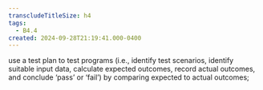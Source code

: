 ```yaml
---
transcludeTitleSize: h4
tags:
  - B4.4
created: 2024-09-28T21:19:41.000-0400
---
```

use a test plan to test programs (i.e., identify test scenarios, identify suitable input data, calculate expected outcomes, record actual outcomes, and conclude ‘pass’ or ‘fail’) by comparing expected to actual outcomes;